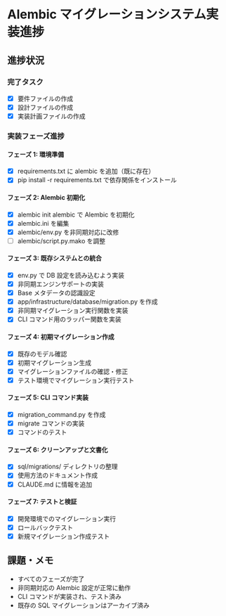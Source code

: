# Alembic マイグレーションシステム実装進捗

## 進捗状況

### 完了タスク
- [x] 要件ファイルの作成
- [x] 設計ファイルの作成
- [x] 実装計画ファイルの作成

### 実装フェーズ進捗

#### フェーズ 1: 環境準備
- [x] requirements.txt に alembic を追加（既に存在）
- [x] pip install -r requirements.txt で依存関係をインストール

#### フェーズ 2: Alembic 初期化
- [x] alembic init alembic で Alembic を初期化
- [x] alembic.ini を編集
- [x] alembic/env.py を非同期対応に改修
- [ ] alembic/script.py.mako を調整

#### フェーズ 3: 既存システムとの統合
- [x] env.py で DB 設定を読み込むよう実装
- [x] 非同期エンジンサポートの実装
- [x] Base メタデータの認識設定
- [x] app/infrastructure/database/migration.py を作成
- [x] 非同期マイグレーション実行関数を実装
- [x] CLI コマンド用のラッパー関数を実装

#### フェーズ 4: 初期マイグレーション作成
- [x] 既存のモデル確認
- [x] 初期マイグレーション生成
- [x] マイグレーションファイルの確認・修正
- [x] テスト環境でマイグレーション実行テスト

#### フェーズ 5: CLI コマンド実装
- [x] migration_command.py を作成
- [x] migrate コマンドの実装
- [x] コマンドのテスト

#### フェーズ 6: クリーンアップと文書化
- [x] sql/migrations/ ディレクトリの整理
- [x] 使用方法のドキュメント作成
- [x] CLAUDE.md に情報を追加

#### フェーズ 7: テストと検証
- [x] 開発環境でのマイグレーション実行
- [x] ロールバックテスト
- [x] 新規マイグレーション作成テスト

## 課題・メモ
- すべてのフェーズが完了
- 非同期対応の Alembic 設定が正常に動作
- CLI コマンドが実装され、テスト済み
- 既存の SQL マイグレーションはアーカイブ済み